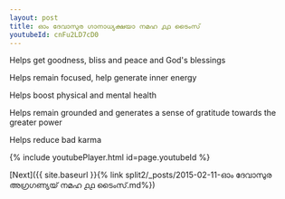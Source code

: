 ```yaml
---
layout: post
title: ഓം ദേവാസുര ഗാനാധ്യക്ഷയാ നമഹ ൧൧ ടൈംസ്
youtubeId: cnFu2LD7cD0
---
```

 
 
Helps get goodness, bliss and peace and God's blessings
 
Helps remain focused, help generate inner energy 
 
Helps boost physical and mental health 
 
Helps remain grounded and generates a sense of gratitude towards the greater power 
 
Helps reduce bad karma
 
 
 
 


{% include youtubePlayer.html id=page.youtubeId %}
 
[Next]({{ site.baseurl }}{% link  split2/_posts/2015-02-11-ഓം ദേവാസുര അഗ്രഗണ്യയ് നമഹ ൧൧ ടൈംസ്.md%})
 
